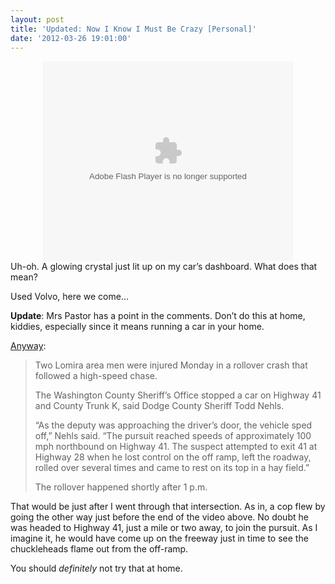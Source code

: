 ```yaml
---
layout: post
title: 'Updated: Now I Know I Must Be Crazy [Personal]'
date: '2012-03-26 19:01:00'
---
```



<div style="clear: both; text-align: center;"><object class="" codebase="http://download.macromedia.com/pub/shockwave/cabs/flash/swflash.cab#version=6,0,40,0" height="320" id="BLOG_video-9d21bf2959cf47e3" width="400"><param name="movie" value="//www.youtube.com/get_player"></param><param name="bgcolor" value="#FFFFFF"></param><param name="allowfullscreen" value="true"></param><param name="flashvars" value="flvurl=http://redirector.googlevideo.com/videoplayback?id%3D9d21bf2959cf47e3%26itag%3D5%26source%3Dblogger%26app%3Dblogger%26cmo%3Dsensitive_content%253Dyes%26ip%3D0.0.0.0%26ipbits%3D0%26expire%3D1396806378%26sparams%3Did,itag,source,ip,ipbits,expire%26signature%3D727E408A11615787B163E44B35D32C623CD48E6.9485E3213B177F8C51C91B90A195119DC1AC4817%26key%3Dck2&iurl=http://video.google.com/ThumbnailServer2?app%3Dblogger%26contentid%3D9d21bf2959cf47e3%26offsetms%3D5000%26itag%3Dw160%26sigh%3DaV0u2oJUuv5izZavseFupprF0bY&autoplay=0&ps=blogger"></param><embed allowfullscreen="true" bgcolor="#FFFFFF" flashvars="flvurl=http://redirector.googlevideo.com/videoplayback?id%3D9d21bf2959cf47e3%26itag%3D5%26source%3Dblogger%26app%3Dblogger%26cmo%3Dsensitive_content%253Dyes%26ip%3D0.0.0.0%26ipbits%3D0%26expire%3D1396806378%26sparams%3Did,itag,source,ip,ipbits,expire%26signature%3D727E408A11615787B163E44B35D32C623CD48E6.9485E3213B177F8C51C91B90A195119DC1AC4817%26key%3Dck2&iurl=http://video.google.com/ThumbnailServer2?app%3Dblogger%26contentid%3D9d21bf2959cf47e3%26offsetms%3D5000%26itag%3Dw160%26sigh%3DaV0u2oJUuv5izZavseFupprF0bY&autoplay=0&ps=blogger" height="320" src="//www.youtube.com/get_player" type="application/x-shockwave-flash" width="400"></embed></object></div>Uh-oh. A glowing crystal just lit up on my car’s dashboard. What does that mean?

Used Volvo, here we come…

**Update**: Mrs Pastor has a point in the comments. Don’t do this at home, kiddies, especially since it means running a car in your home.

[Anyway](http://www.fdlreporter.com/article/20120326/FON0101/120326143/2-Lomira-area-men-hurt-high-speed-chase-ends-crash):

> Two Lomira area men were injured Monday in a rollover crash that followed a high-speed chase.
> 
> The Washington County Sheriff’s Office stopped a car on Highway 41 and County Trunk K, said Dodge County Sheriff Todd Nehls.
> 
> “As the deputy was approaching the driver’s door, the vehicle sped off,” Nehls said. “The pursuit reached speeds of approximately 100 mph northbound on Highway 41. The suspect attempted to exit 41 at Highway 28 when he lost control on the off ramp, left the roadway, rolled over several times and came to rest on its top in a hay field.”
> 
> The rollover happened shortly after 1 p.m.

That would be just after I went through that intersection. As in, a cop flew by going the other way just before the end of the video above. No doubt he was headed to Highway 41, just a mile or two away, to join the pursuit. As I imagine it, he would have come up on the freeway just in time to see the chuckleheads flame out from the off-ramp.

You should *definitely* not try that at home.


